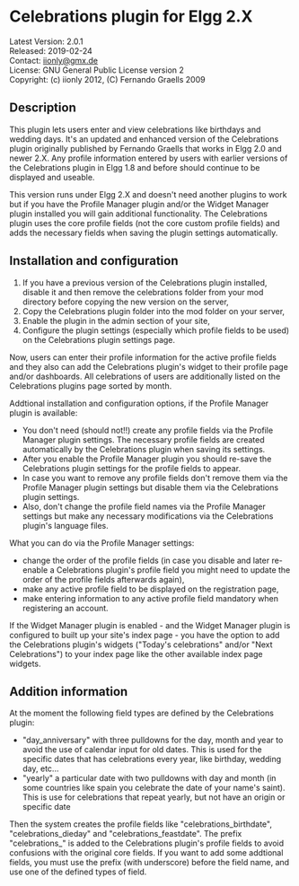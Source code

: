 Celebrations plugin for Elgg 2.X
================================

Latest Version: 2.0.1  
Released: 2019-02-24  
Contact: iionly@gmx.de  
License: GNU General Public License version 2  
Copyright: (c) iionly 2012, (C) Fernando Graells 2009


Description
-----------

This plugin lets users enter and view celebrations like birthdays and wedding days. It's an updated and enhanced version of the Celebrations plugin originally published by Fernando Graells that works in Elgg 2.0 and newer 2.X. Any profile information entered by users with earlier versions of the Celebrations plugin in Elgg 1.8 and before should continue to be displayed and useable.

This version runs under Elgg 2.X and doesn't need another plugins to work but if you have the Profile Manager plugin and/or the Widget Manager plugin installed you will gain additional functionality. The Celebrations plugin uses the core profile fields (not the core custom profile fields) and adds the necessary fields when saving the plugin settings automatically.


Installation and configuration
------------------------------

1. If you have a previous version of the Celebrations plugin installed, disable it and then remove the celebrations folder from your mod directory before copying the new version on the server,
2. Copy the Celebrations plugin folder into the mod folder on your server,
3. Enable the plugin in the admin section of your site,
4. Configure the plugin settings (especially which profile fields to be used) on the Celebrations plugin settings page.

Now, users can enter their profile information for the active profile fields and they also can add the Celebrations plugin's widget to their profile page and/or dashboards. All celebrations of users are additionally listed on the Celebrations plugins page sorted by month.


Addtional installation and configuration options, if the Profile Manager plugin is available:

- You don't need (should not!!) create any profile fields via the Profile Manager plugin settings. The necessary profile fields are created automatically by the Celebrations plugin when saving its settings.
- After you enable the Profile Manager plugin you should re-save the Celebrations plugin settings for the profile fields to appear.
- In case you want to remove any profile fields don't remove them via the Profile Manager plugin settings but disable them via the Celebrations plugin settings.
- Also, don't change the profile field names via the Profile Manager settings but make any necessary modifications via the Celebrations plugin's language files.

What you can do via the Profile Manager settings:
- change the order of the profile fields (in case you disable and later re-enable a Celebrations plugin's profile field you might need to update the order of the profile fields afterwards again),
- make any active profile field to be displayed on the registration page,
- make entering information to any active profile field mandatory when registering an account.


If the Widget Manager plugin is enabled - and the Widget Manager plugin is configured to built up your site's index page - you have the option to add the Celebrations plugin's widgets ("Today's celebrations" and/or "Next Celebrations") to your index page like the other available index page widgets.


Addition information
--------------------

At the moment the following field types are defined by the Celebrations plugin:

- "day_anniversary" with three pulldowns for the day, month and year to avoid the use of calendar input for old dates. This is used for the specific dates that has celebrations every year, like birthday, wedding day, etc...
- "yearly" a particular date with two pulldowns with day and month (in some countries like spain you celebrate the date of your name's saint). This is use for celebrations that repeat yearly, but not have an origin or specific date

Then the system creates the profile fields like "celebrations_birthdate", "celebrations_dieday" and "celebrations_feastdate". The prefix "celebrations_" is added to the Celebrations plugin's profile fields to avoid confusions with the original core fields. If you want to add some addtional fields, you must use the prefix (with underscore) before the field name, and use one of the defined types of field.
